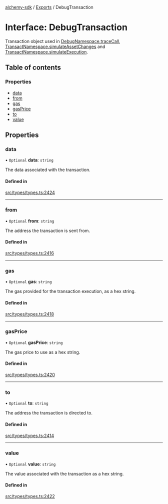 [alchemy-sdk](../README.md) / [Exports](../modules.md) / DebugTransaction

# Interface: DebugTransaction

Transaction object used in [DebugNamespace.traceCall](../classes/DebugNamespace.md#tracecall), [TransactNamespace.simulateAssetChanges](../classes/TransactNamespace.md#simulateassetchanges) and [TransactNamespace.simulateExecution](../classes/TransactNamespace.md#simulateexecution).

## Table of contents

### Properties

- [data](DebugTransaction.md#data)
- [from](DebugTransaction.md#from)
- [gas](DebugTransaction.md#gas)
- [gasPrice](DebugTransaction.md#gasprice)
- [to](DebugTransaction.md#to)
- [value](DebugTransaction.md#value)

## Properties

### data

• `Optional` **data**: `string`

The data associated with the transaction.

#### Defined in

[src/types/types.ts:2424](https://github.com/alchemyplatform/alchemy-sdk-js/blob/85196e8/src/types/types.ts#L2424)

___

### from

• `Optional` **from**: `string`

The address the transaction is sent from.

#### Defined in

[src/types/types.ts:2416](https://github.com/alchemyplatform/alchemy-sdk-js/blob/85196e8/src/types/types.ts#L2416)

___

### gas

• `Optional` **gas**: `string`

The gas provided for the transaction execution, as a hex string.

#### Defined in

[src/types/types.ts:2418](https://github.com/alchemyplatform/alchemy-sdk-js/blob/85196e8/src/types/types.ts#L2418)

___

### gasPrice

• `Optional` **gasPrice**: `string`

The gas price to use as a hex string.

#### Defined in

[src/types/types.ts:2420](https://github.com/alchemyplatform/alchemy-sdk-js/blob/85196e8/src/types/types.ts#L2420)

___

### to

• `Optional` **to**: `string`

The address the transaction is directed to.

#### Defined in

[src/types/types.ts:2414](https://github.com/alchemyplatform/alchemy-sdk-js/blob/85196e8/src/types/types.ts#L2414)

___

### value

• `Optional` **value**: `string`

The value associated with the transaction as a hex string.

#### Defined in

[src/types/types.ts:2422](https://github.com/alchemyplatform/alchemy-sdk-js/blob/85196e8/src/types/types.ts#L2422)
